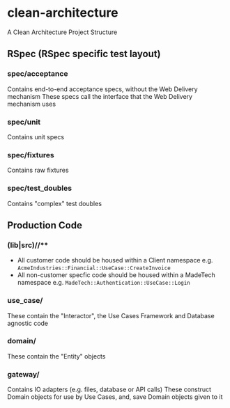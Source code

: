 # clean-architecture

A Clean Architecture Project Structure


## RSpec (RSpec specific test layout)

### spec/acceptance

Contains end-to-end acceptance specs, without the Web Delivery mechanism
These specs call the interface that the Web Delivery mechanism uses

### spec/unit

Contains unit specs

### spec/fixtures

Contains raw fixtures

### spec/test_doubles

Contains "complex" test doubles

## Production Code

### (lib|src)/<insert customer name here>/**

* All customer code should be housed within a Client namespace e.g. ```AcmeIndustries::Financial::UseCase::CreateInvoice```
* All non-customer specfic code should be housed within a MadeTech namespace e.g. ```MadeTech::Authentication::UseCase::Login```

### use_case/

These contain the "Interactor", the Use Cases Framework and Database agnostic code

### domain/

These contain the "Entity" objects

### gateway/

Contains IO adapters (e.g. files, database or API calls)
These construct Domain objects for use by Use Cases, and, save Domain objects given to it
